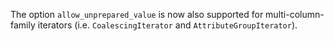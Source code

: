 The option `allow_unprepared_value` is now also supported for multi-column-family iterators (i.e. `CoalescingIterator` and `AttributeGroupIterator`).
